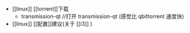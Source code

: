 - [[linux]] [[torrent]]下载
  * transmission-qt //打开 transmission-qt (感觉比 qbittorrent 速度快)
- [[linux]] [[配置]]建议(关于 [[i3]] )